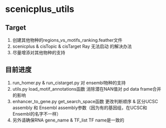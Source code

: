 # scenicplus_utils

## Target
1. 创建其他物种的regions_vs_motifs_ranking.feather文件
2. scenicplus & cisTopic & cisTarget Ray 无法启动 的解决办法
3. 尽量增添对其他物种的支持

## 目前进度
1. run_homer.py & run_cistarget.py 对 ensembl物种的支持
2. utils.py load_motif_annotations函数 消除潜在NAN值对 pd data frame合并的影响
3. enhancer_to_gene.py get_search_space函数 更改判断顺序 & 区分UCSC assembly 和 Ensembl assembly参数（因为有的基因组，在UCSC和Ensembl的名字不一样）
4. 另外请确保RNA gene_name & TF_list TF name是一致的
